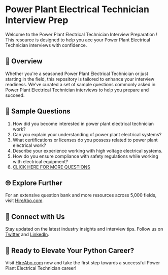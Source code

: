 # Power Plant Electrical Technician Interview Prep

Welcome to the Power Plant Electrical Technician Interview Preparation ! This resource is designed to help you ace your Power Plant Electrical Technician interviews with confidence.

## 🚀 Overview

Whether you're a seasoned Power Plant Electrical Technician or just starting in the field, this repository is tailored to enhance your interview readiness. We've curated a set of sample questions commonly asked in Power Plant Electrical Technician interviews to help you prepare and succeed.

## 📝 Sample Questions

1. How did you become interested in power plant electrical technician work?
2. Can you explain your understanding of power plant electrical systems?
3. What certifications or licenses do you possess related to power plant electrical work?
4. Describe your experience working with high voltage electrical systems.
5. How do you ensure compliance with safety regulations while working with electrical equipment?
6. [CLICK HERE FOR MORE QUESTIONS](https://hireabo.com/job/20_4_11/Power%20Plant%20Electrical%20Technician)

## 🌐 Explore Further

For an extensive question bank and more resources across 5,000 fields, visit [HireAbo.com](https://www.hireabo.com).

## 📱 Connect with Us

Stay updated on the latest industry insights and interview tips. Follow us on [Twitter](https://twitter.com/hireabo) and [LinkedIn](https://www.linkedin.com/in/hire-abo-3609972a8/).

## 🚀 Ready to Elevate Your Python Career?

Visit [HireAbo.com](https://www.hireabo.com) now and take the first step towards a successful Power Plant Electrical Technician career!